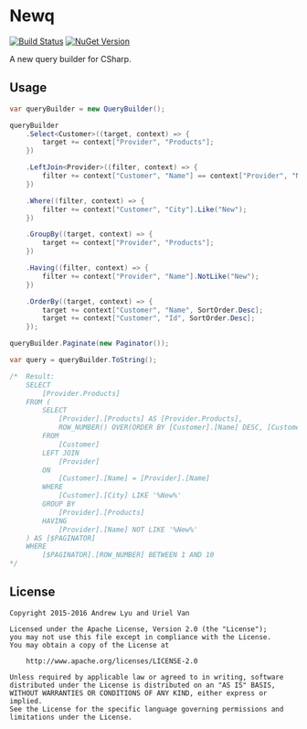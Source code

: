 # Newq

[![Build Status][travis-image]][travis-url]
[![NuGet Version][nuget-image]][nuget-url]

A new query builder for CSharp.

## Usage

```csharp
var queryBuilder = new QueryBuilder();

queryBuilder
    .Select<Customer>((target, context) => {
        target += context["Provider", "Products"];
    })

    .LeftJoin<Provider>((filter, context) => {
        filter += context["Customer", "Name"] == context["Provider", "Name"];
    })

    .Where((filter, context) => {
        filter += context["Customer", "City"].Like("New");
    })

    .GroupBy((target, context) => {
        target += context["Provider", "Products"];
    })

    .Having((filter, context) => {
        filter += context["Provider", "Name"].NotLike("New");
    })

    .OrderBy((target, context) => {
        target += context["Customer", "Name", SortOrder.Desc];
        target += context["Customer", "Id", SortOrder.Desc];
    });

queryBuilder.Paginate(new Paginator());

var query = queryBuilder.ToString();

/*  Result:
    SELECT
        [Provider.Products]
    FROM (
        SELECT
            [Provider].[Products] AS [Provider.Products],
            ROW_NUMBER() OVER(ORDER BY [Customer].[Name] DESC, [Customer].[Id] DESC) AS [ROW_NUMBER]
        FROM
            [Customer]
        LEFT JOIN
            [Provider]
        ON
            [Customer].[Name] = [Provider].[Name]
        WHERE
            [Customer].[City] LIKE '%New%'
        GROUP BY
            [Provider].[Products]
        HAVING
            [Provider].[Name] NOT LIKE '%New%'
    ) AS [$PAGINATOR]
    WHERE
        [$PAGINATOR].[ROW_NUMBER] BETWEEN 1 AND 10
*/
```

## License

```
Copyright 2015-2016 Andrew Lyu and Uriel Van

Licensed under the Apache License, Version 2.0 (the "License");
you may not use this file except in compliance with the License.
You may obtain a copy of the License at

    http://www.apache.org/licenses/LICENSE-2.0

Unless required by applicable law or agreed to in writing, software
distributed under the License is distributed on an "AS IS" BASIS,
WITHOUT WARRANTIES OR CONDITIONS OF ANY KIND, either express or implied.
See the License for the specific language governing permissions and
limitations under the License.
```

[travis-image]: https://travis-ci.org/apemost/Newq.svg?branch=master
[travis-url]: https://travis-ci.org/apemost/Newq
[nuget-image]: http://img.shields.io/nuget/v/Newq.svg?style=flat
[nuget-url]: https://www.nuget.org/packages/Newq/
